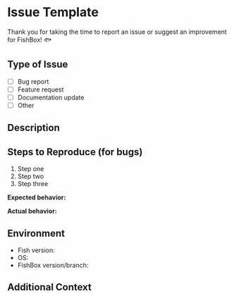 # Issue Template

Thank you for taking the time to report an issue or suggest an improvement for FishBox! 🐟

## Type of Issue

- [ ] Bug report  
- [ ] Feature request  
- [ ] Documentation update  
- [ ] Other  

## Description

<!-- Provide a clear and concise description of the problem or request. -->

## Steps to Reproduce (for bugs)

1. Step one  
2. Step two  
3. Step three  

**Expected behavior:**  
<!-- What you expected to happen -->

**Actual behavior:**  
<!-- What actually happened -->

## Environment

- Fish version:  
- OS:  
- FishBox version/branch:  

## Additional Context

<!-- Add any other context or screenshots about the issue here. -->
